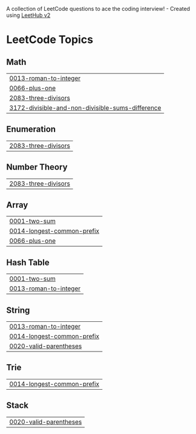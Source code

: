 A collection of LeetCode questions to ace the coding interview! - Created using [LeetHub v2](https://github.com/arunbhardwaj/LeetHub-2.0)
<!---LeetCode Topics Start-->
# LeetCode Topics
## Math
|  |
| ------- |
| [0013-roman-to-integer](https://github.com/jomyseb811/Leetcode/tree/master/0013-roman-to-integer) |
| [0066-plus-one](https://github.com/jomyseb811/Leetcode/tree/master/0066-plus-one) |
| [2083-three-divisors](https://github.com/jomyseb811/Leetcode/tree/master/2083-three-divisors) |
| [3172-divisible-and-non-divisible-sums-difference](https://github.com/jomyseb811/Leetcode/tree/master/3172-divisible-and-non-divisible-sums-difference) |
## Enumeration
|  |
| ------- |
| [2083-three-divisors](https://github.com/jomyseb811/Leetcode/tree/master/2083-three-divisors) |
## Number Theory
|  |
| ------- |
| [2083-three-divisors](https://github.com/jomyseb811/Leetcode/tree/master/2083-three-divisors) |
## Array
|  |
| ------- |
| [0001-two-sum](https://github.com/jomyseb811/Leetcode/tree/master/0001-two-sum) |
| [0014-longest-common-prefix](https://github.com/jomyseb811/Leetcode/tree/master/0014-longest-common-prefix) |
| [0066-plus-one](https://github.com/jomyseb811/Leetcode/tree/master/0066-plus-one) |
## Hash Table
|  |
| ------- |
| [0001-two-sum](https://github.com/jomyseb811/Leetcode/tree/master/0001-two-sum) |
| [0013-roman-to-integer](https://github.com/jomyseb811/Leetcode/tree/master/0013-roman-to-integer) |
## String
|  |
| ------- |
| [0013-roman-to-integer](https://github.com/jomyseb811/Leetcode/tree/master/0013-roman-to-integer) |
| [0014-longest-common-prefix](https://github.com/jomyseb811/Leetcode/tree/master/0014-longest-common-prefix) |
| [0020-valid-parentheses](https://github.com/jomyseb811/Leetcode/tree/master/0020-valid-parentheses) |
## Trie
|  |
| ------- |
| [0014-longest-common-prefix](https://github.com/jomyseb811/Leetcode/tree/master/0014-longest-common-prefix) |
## Stack
|  |
| ------- |
| [0020-valid-parentheses](https://github.com/jomyseb811/Leetcode/tree/master/0020-valid-parentheses) |
<!---LeetCode Topics End-->